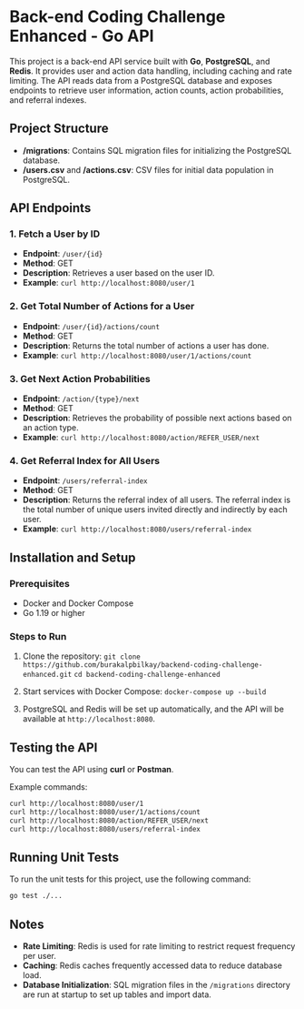 
# Back-end Coding Challenge Enhanced - Go API

This project is a back-end API service built with **Go**, **PostgreSQL**, and **Redis**. It provides user and action data handling, including caching and rate limiting. The API reads data from a PostgreSQL database and exposes endpoints to retrieve user information, action counts, action probabilities, and referral indexes.

## Project Structure
- **/migrations**: Contains SQL migration files for initializing the PostgreSQL database.
- **/users.csv** and **/actions.csv**: CSV files for initial data population in PostgreSQL.

## API Endpoints

### 1. Fetch a User by ID
- **Endpoint**: `/user/{id}`
- **Method**: GET
- **Description**: Retrieves a user based on the user ID.
- **Example**: `curl http://localhost:8080/user/1`

### 2. Get Total Number of Actions for a User
- **Endpoint**: `/user/{id}/actions/count`
- **Method**: GET
- **Description**: Returns the total number of actions a user has done.
- **Example**: `curl http://localhost:8080/user/1/actions/count`

### 3. Get Next Action Probabilities
- **Endpoint**: `/action/{type}/next`
- **Method**: GET
- **Description**: Retrieves the probability of possible next actions based on an action type.
- **Example**: `curl http://localhost:8080/action/REFER_USER/next`

### 4. Get Referral Index for All Users
- **Endpoint**: `/users/referral-index`
- **Method**: GET
- **Description**: Returns the referral index of all users. The referral index is the total number of unique users invited directly and indirectly by each user.
- **Example**: `curl http://localhost:8080/users/referral-index`

## Installation and Setup

### Prerequisites
- Docker and Docker Compose
- Go 1.19 or higher

### Steps to Run

1. Clone the repository:
   `git clone https://github.com/burakalpbilkay/backend-coding-challenge-enhanced.git`
   `cd backend-coding-challenge-enhanced`

2. Start services with Docker Compose:
`docker-compose up --build`

3. PostgreSQL and Redis will be set up automatically, and the API will be available at `http://localhost:8080`.

## Testing the API

You can test the API using **curl** or **Postman**.

Example commands:
```bash
curl http://localhost:8080/user/1
curl http://localhost:8080/user/1/actions/count
curl http://localhost:8080/action/REFER_USER/next
curl http://localhost:8080/users/referral-index

```
## Running Unit Tests

To run the unit tests for this project, use the following command:

```bash
go test ./...

```
## Notes

- **Rate Limiting**: Redis is used for rate limiting to restrict request frequency per user.
- **Caching**: Redis caches frequently accessed data to reduce database load.
- **Database Initialization**: SQL migration files in the `/migrations` directory are run at startup to set up tables and import data.